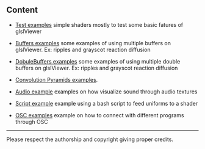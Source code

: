 ## Content

* [Test examples](https://github.com/patriciogonzalezvivo/glslViewer/tree/main/examples/2D/00_tests) simple shaders mostly to test some basic fatures of glslViewer

* [Buffers examples](https://github.com/patriciogonzalezvivo/glslViewer/tree/main/examples/2D/01_buffers) some examples of using multiple buffers on glslViewer. Ex: ripples and grayscot reaction diffusion

* [DobuleBuffers examples](https://github.com/patriciogonzalezvivo/glslViewer/tree/main/examples/2D/02_double_buffers) some examples of using multiple double buffers on glslViewer. Ex: ripples and grayscot reaction diffusion

* [Convolution Pyramids examples](https://github.com/patriciogonzalezvivo/glslViewer/tree/main/examples/2D/03_convolution_pyramids).

* [Audio example](https://github.com/patriciogonzalezvivo/glslViewer/tree/main/examples/2D/04_audio) examples on how visualize sound through audio textures

* [Script example](https://github.com/patriciogonzalezvivo/glslViewer/tree/main/examples/2D/05_scripts) example using a bash script to feed uniforms to a shader

* [OSC examples](https://github.com/patriciogonzalezvivo/glslViewer/tree/main/examples/2D/06_OSC) example on how to connect with different programs through OSC

------------

Please respect the authorship and copyright giving proper credits.